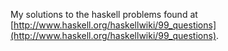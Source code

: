 My solutions to the haskell problems found at [http://www.haskell.org/haskellwiki/99_questions](http://www.haskell.org/haskellwiki/99_questions).

